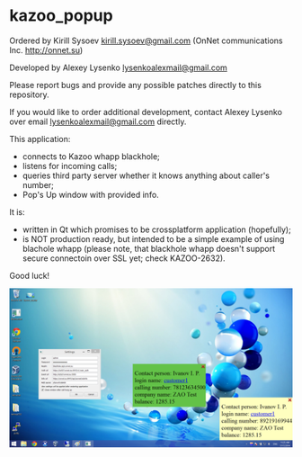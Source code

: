 kazoo_popup
===========

Ordered by Kirill Sysoev kirill.sysoev@gmail.com
(OnNet communications Inc. http://onnet.su)

Developed by Alexey Lysenko lysenkoalexmail@gmail.com

Please report bugs and provide any possible patches directly to this repository.

If you would like to order additional development, contact Alexey Lysenko over email lysenkoalexmail@gmail.com directly.


This application:
 - connects to Kazoo whapp blackhole;
 - listens for incoming calls;
 - queries third party server whether it knows anything about caller's number;
 - Pop's Up window with provided info.

It is:
 - written in Qt which promises to be crossplatform application (hopefully);
 - is NOT production ready, but intended to be a simple example of using blachole whapp
   (please note, that blackhole whapp doesn't support secure connectoin over SSL yet; check KAZOO-2632).

Good luck!


![Alt text](/kazoo_popup.png "Screenshot")
